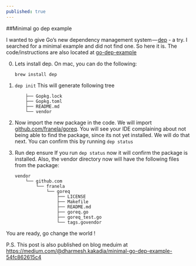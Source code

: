 ```yaml
---
published: true
---
```

##Minimal go dep example

I wanted to give Go’s new dependency management system — [dep](https://github.com/golang/dep) - a try. I searched for a minimal example and did not find one. So here it is. The code/instructions are also located at [go-dep-example](https://github.com/dharmeshkakadia/go-dep-example)

0. Lets install dep. On mac, you can do the following:

	`brew install dep`

1. `dep init` This will generate following tree

    ```
        ├── Gopkg.lock
        ├── Gopkg.toml
        ├── README.md
        └── vendor
    ```

2. Now import the new package in the code. We will import [github.com/franela/goreq](github.com/franela/goreq). You will see your IDE complaining about not being able to find the package, since its not yet installed. We will do that next. You can confirm this by running `dep status`

3. Run dep ensure If you run `dep status` now it will confirm the package is installed. Also, the vendor directory now will have the following files from the package:
    ```
    vendor
        └── github.com
            └── franela
                └── goreq
                    ├── LICENSE
                    ├── Makefile
                    ├── README.md
                    ├── goreq.go
                    ├── goreq_test.go
                    └── tags.govendor
    ```

You are ready, go change the world !

P.S. This post is also published on blog meduim at https://medium.com/@dharmesh.kakadia/minimal-go-dep-example-54fc862615c4
